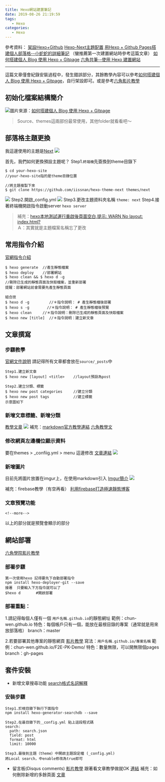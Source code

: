 ```yaml
---
title: Hexo網站建置筆記
date: 2019-08-26 21:19:59
tags:
   - Hexo  
categories:
   - Hexo
---
```


參考資料：
[架設Hexo+Github](https://hsiangfeng.github.io/hexo/20190411/932826160/)
[Hexo-Next主題配置](https://theme-next.iissnan.com/getting-started.html)
[用Hexo + Github Pages搭建個人部落格--小蛇蛇的詳細筆記](https://yogapan.github.io/2017/08/11/%E7%94%A8Hexo-Github-Pages%E6%90%AD%E5%BB%BA%E5%80%8B%E4%BA%BA%E9%83%A8%E8%90%BD%E6%A0%BC/#more)
（蠻推薦第一次建置網站時參考這篇文章）
[如何搭建個人 Blog 使用 Hexo + Gitpage](https://medium.com/@bebebobohaha/%E4%BD%BF%E7%94%A8-hexo-gitpage-%E6%90%AD%E5%BB%BA%E5%80%8B%E4%BA%BA-blog-5c6ed52f23db)
[六角共筆--使用 Hexo 建置網站](https://paper.dropbox.com/doc/Hexo---Ajm_olac_2CkcQD26G5RlqICAg-7zSMDUvNPffmjdilVv3AA)

- - - -
這篇文章僅會紀錄安裝過程中，發生錯誤部分，其餘教學內容可以參考[如何搭建個人 Blog 使用 Hexo + Gitpage](https://medium.com/@bebebobohaha/%E4%BD%BF%E7%94%A8-hexo-gitpage-%E6%90%AD%E5%BB%BA%E5%80%8B%E4%BA%BA-blog-5c6ed52f23db)，自行架設即可。或是參考[六角影片教學](https://www.youtube.com/watch?v=jOJI9ekTzK8&t=1s)

<!--more-->

## 初始化檔案結構簡介
![](https://i.imgur.com/dnSaiR2.png)圖片來源：[如何搭建個人 Blog 使用 Hexo + Gitpage
](https://medium.com/@bebebobohaha/%E4%BD%BF%E7%94%A8-hexo-gitpage-%E6%90%AD%E5%BB%BA%E5%80%8B%E4%BA%BA-blog-5c6ed52f23db)
>Source、themes這兩部份最常使用，其他folder就看看吧～ 


## 部落格主題更換
我這邊使用的主題是[Next](https://theme-next.iissnan.com/)
![](https://i.imgur.com/b28TAf1.png)

首先，我們如何更換預設主題呢？
Step1.`終端機`先簽換到theme目錄下
```git
$ cd your-hexo-site 
//your-hexo-site指的是theme目錄位置

//將主題複製下來
$ git clone https://github.com/iissnan/hexo-theme-next themes/next
```
![](https://i.imgur.com/KzCP9rG.png)
Step2.開啟_config.yml
![](https://i.imgur.com/s34l8SO.png)
Step3.更改主題資料夾名稱
`theme: next`
Step4.接著終端機開啟指令啟動server
`hexo server`
> 補充：[hexo本地測試運行重啟後頁面空白,提示: WARN No layout: index.html?](https://www.zhihu.com/question/38781463)  
> Ａ：其實就是主題檔案名稱忘了更改  

## 常用指令介紹
[官網指令介紹](https://hexo.io/zh-tw/docs/commands)
```git
$ hexo generate  //產生靜態檔案
$ hexo deploy    //部署網站
$ hexo clean && $ hexo d -g  
//刪除已生成的靜態頁面及快取檔案，並重新部署
提醒：部署網站前會需要先產生靜態頁面

組合技
$ hexo d -g         //＊指令說明： # 產生靜態檔後部署
$ hexo s -g        //＊指令說明： # 產生靜態檔後預覽
$ hexo clean     //＊指令說明：刪除已生成的靜態頁面及快取檔案
$ hexo new [title]  //＊指令說明：建立新文章
```

## 文章撰寫
### 步驟教學
[官網文件說明](https://hexo.io/zh-tw/docs/writing.html)
請記得所有文章都會放在`source/_posts`中
```git
Step1.建立新文章
$ hexo new [layout] <title>    //layout預設為post

Step2.建立分類、標籤
$ hexo new post categories     //建立分類
$ hexo new post tags           //建立標籤
示意圖如下
```

### 新增文章標籤、新增分類
 [教學文章](https://linlif.github.io/2017/05/27/Hexo%E4%BD%BF%E7%94%A8%E6%94%BB%E7%95%A5-%E6%B7%BB%E5%8A%A0%E5%88%86%E7%B1%BB%E5%8F%8A%E6%A0%87%E7%AD%BE/)
![](https://i.imgur.com/4SGFZ1n.png)
補充：[markdown官方教學連結](https://markdown.tw/#img) [六角教學文](https://ithelp.ithome.com.tw/articles/10203758?sc=iThelpR)

### 修改網頁左邊欄位顯示資料
要在themes > _confiig.yml > menu 這邊修改 [文章連結](https://github.com/iissnan/hexo-theme-next/wiki/%E5%88%9B%E5%BB%BA%E6%A0%87%E7%AD%BE%E4%BA%91%E9%A1%B5%E9%9D%A2)
![](https://i.imgur.com/enUkxao.png)

### 新增圖片
目前先將圖片放置在imgur上，在使用markdown引入
[Imgur簡介](https://free.com.tw/imgur/)
![](https://i.imgur.com/zi19VxG.png)

補充：firebase教學（有空再看）
[利用firebase打造極速靜態博客](https://blog.erguotou.me/hexo-on-firebase.html)

### 文章預覽功能
`<!--more-->`
<!--more-->以上的部分就是預覽會顯示的部分

## 網站部署
[六角學院影片教學](https://youtu.be/jOJI9ekTzK8?t=2110)
### 部署步驟
```git
第一次使用hexo 記得要先下自動部署指令
npm install hexo-deployer-git --save
接著  只要輸入下方指令就可以了
$hexo d       #開啟部署
```

### 部署重點：
1.請記得每個人僅有一個 `用戶名稱.github.io`的靜態網址
範例：chun-wen.github.io
特色：每個帳戶只有一個，能放在最根目錄的專案（通常就是用來放部落格）
branch：master

2.若要部署其他專案的靜態網頁 [影片教學](https://youtu.be/jOJI9ekTzK8?t=2395)
寫法：`用戶名稱.github.io/專案名稱`
範例：chun-wen.github.io/F2E-PK-Demo/
特色：數量無限，可以開無限個pages
branch：gh-pages

## 套件安裝
* 新增文章搜尋功能 [search格式名詞解釋](https://hsiangfeng.github.io/hexo/20190411/932826160/)
### 安裝步驟 
```git
Step1.於根目錄下執行下面指令
npm install hexo-generator-searchdb --save

Step2.在最目錄下的＿config.yml 貼上這段程式碼
search:
  path: search.json
  field: post
  format: html
  limit: 10000

Step3.最後到主題（theme）中開啟主題設定檔 (_config.yml)
將Local search，中enable修改為true即可

```
* 留言板(Disqus comments) [影片教學](https://youtu.be/jOJI9ekTzK8?t=3384)
跟著看文章教學做就OK [連結](https://yogapan.github.io/2017/08/11/%E7%94%A8Hexo-Github-Pages%E6%90%AD%E5%BB%BA%E5%80%8B%E4%BA%BA%E9%83%A8%E8%90%BD%E6%A0%BC/#more)
補充：如何刪除新增的多餘頁面 [文章](https://https-chun-wen-github-io.disqus.com/admin/settings/advanced/)






